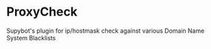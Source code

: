 ProxyCheck
==========

Supybot's plugin for ip/hostmask check against various Domain Name System Blacklists
